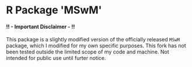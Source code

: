 # R Package 'MSwM'

#### !! - Important Disclaimer - !!

This package is a slightly modified version of the officially released ```MSwM``` package, which I modified for my own specific purposes. This fork has not been tested outside the limited scope of my code and machine. Not intended for public use until furter notice.
